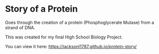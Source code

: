 # Story of a Protein

Goes through the creation of a protein (Phosphoglycerate Mutase) from a strand of DNA. 

This was created for my final High School Biology Project.

You can view it here: https://jacksonl1787.github.io/protein-story/
